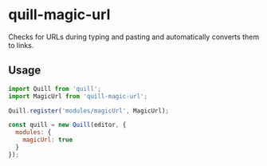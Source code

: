 # quill-magic-url

Checks for URLs during typing and pasting and automatically converts them to links.

## Usage

```javascript
import Quill from 'quill';
import MagicUrl from 'quill-magic-url';

Quill.register('modules/magicUrl', MagicUrl);

const quill = new Quill(editor, {
  modules: {
    magicUrl: true
  }
});
```
